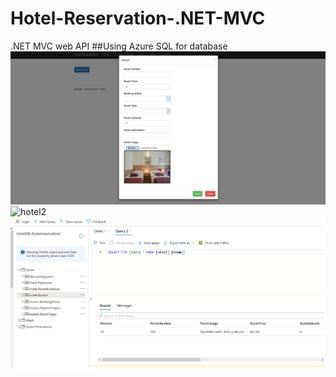 # Hotel-Reservation-.NET-MVC
.NET MVC web API
##Using Azure SQL for database
<img src="/images/hotel1.png" alt="hotel1"/>
<img src="/images/hotel2.png" alt="hotel2"/>
<img src="/images/hotel3.png" alt="hotel3"/>

